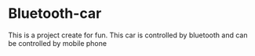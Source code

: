 # Bluetooth-car
This is a project create for fun. This car is controlled by bluetooth and can be controlled by mobile phone 
